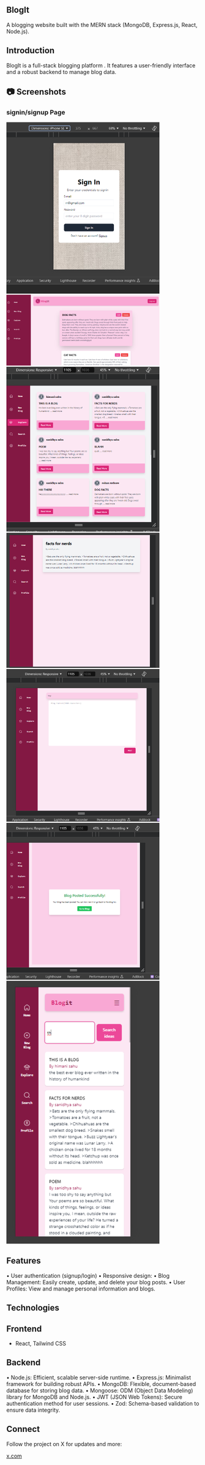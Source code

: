 ## BlogIt

A blogging website built with the MERN stack (MongoDB, Express.js, React, Node.js).

## Introduction

BlogIt is a full-stack blogging platform . It features a user-friendly interface and a robust backend to manage blog data.

## 📷 Screenshots

### signin/signup Page

<img src="frontend/src/assets/screenshots/signin.png" alt="Signin/Signup Page" width="400"/>
<img src="frontend/src/assets/screenshots/dashboard.png" alt="Signin/Signup Page" width="400"/>
<img src="frontend/src/assets/screenshots/explore.png" alt="Signin/Signup Page" width="400"/>

<img src="frontend/src/assets/screenshots/read.png" alt="Signin/Signup Page" width="400"/>
<img src="frontend/src/assets/screenshots/post.png" alt="Signin/Signup Page" width="400"/>

<img src="frontend/src/assets/screenshots/success.png" alt="Signin/Signup Page" width="400"/>
<img src="frontend/src/assets/screenshots/search.png" alt="Signin/Signup Page" width="400"/>

## Features

• User authentication (signup/login)
• Responsive design:
• Blog Management: Easily create, update, and delete your blog posts.
• User Profiles: View and manage personal information and blogs.

## Technologies

## Frontend

- React, Tailwind CSS

## Backend

• Node.js: Efficient, scalable server-side runtime.
• Express.js: Minimalist framework for building robust APIs.
• MongoDB: Flexible, document-based database for storing blog data.
• Mongoose: ODM (Object Data Modeling) library for MongoDB and Node.js.
• JWT (JSON Web Tokens): Secure authentication method for user sessions.
• Zod: Schema-based validation to ensure data integrity.

## Connect

Follow the project on X for updates and more:

[x.com](https://x.com/HimaniSahu67644)
